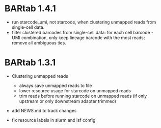 # BARtab 1.4.1
- run starcode_umi, not starcode, when clustering unmapped reads from single-cell data. 
- filter clustered barcodes from single-cell data: for each cell barcode - UMI combination, only keep lineage barcode with the most reads; remove all ambiguous ties.

# BARtab 1.3.1

- Clustering unmapped reads
    - always save unmapped reads to file
    - lower resource usage for starcode on unmapped reads
    - trim reads before running starcode on unmapped reads (if only upstream or only downstream adapter trimmed)

- add NEWS.md to track changes
- fix resource labels in slurm and lsf config
